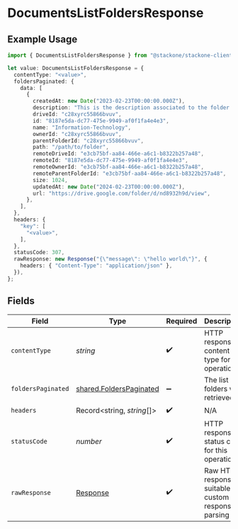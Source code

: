 # DocumentsListFoldersResponse

## Example Usage

```typescript
import { DocumentsListFoldersResponse } from "@stackone/stackone-client-ts/sdk/models/operations";

let value: DocumentsListFoldersResponse = {
  contentType: "<value>",
  foldersPaginated: {
    data: [
      {
        createdAt: new Date("2023-02-23T00:00:00.000Z"),
        description: "This is the description associated to the folder.",
        driveId: "c28xyrc55866bvuv",
        id: "8187e5da-dc77-475e-9949-af0f1fa4e4e3",
        name: "Information-Technology",
        ownerId: "c28xyrc55866bvuv",
        parentFolderId: "c28xyrc55866bvuv",
        path: "/path/to/folder",
        remoteDriveId: "e3cb75bf-aa84-466e-a6c1-b8322b257a48",
        remoteId: "8187e5da-dc77-475e-9949-af0f1fa4e4e3",
        remoteOwnerId: "e3cb75bf-aa84-466e-a6c1-b8322b257a48",
        remoteParentFolderId: "e3cb75bf-aa84-466e-a6c1-b8322b257a48",
        size: 1024,
        updatedAt: new Date("2024-02-23T00:00:00.000Z"),
        url: "https://drive.google.com/folder/d/nd8932h9d/view",
      },
    ],
  },
  headers: {
    "key": [
      "<value>",
    ],
  },
  statusCode: 307,
  rawResponse: new Response("{\"message\": \"hello world\"}", {
    headers: { "Content-Type": "application/json" },
  }),
};
```

## Fields

| Field                                                                     | Type                                                                      | Required                                                                  | Description                                                               |
| ------------------------------------------------------------------------- | ------------------------------------------------------------------------- | ------------------------------------------------------------------------- | ------------------------------------------------------------------------- |
| `contentType`                                                             | *string*                                                                  | :heavy_check_mark:                                                        | HTTP response content type for this operation                             |
| `foldersPaginated`                                                        | [shared.FoldersPaginated](../../../sdk/models/shared/folderspaginated.md) | :heavy_minus_sign:                                                        | The list of folders was retrieved.                                        |
| `headers`                                                                 | Record<string, *string*[]>                                                | :heavy_check_mark:                                                        | N/A                                                                       |
| `statusCode`                                                              | *number*                                                                  | :heavy_check_mark:                                                        | HTTP response status code for this operation                              |
| `rawResponse`                                                             | [Response](https://developer.mozilla.org/en-US/docs/Web/API/Response)     | :heavy_check_mark:                                                        | Raw HTTP response; suitable for custom response parsing                   |